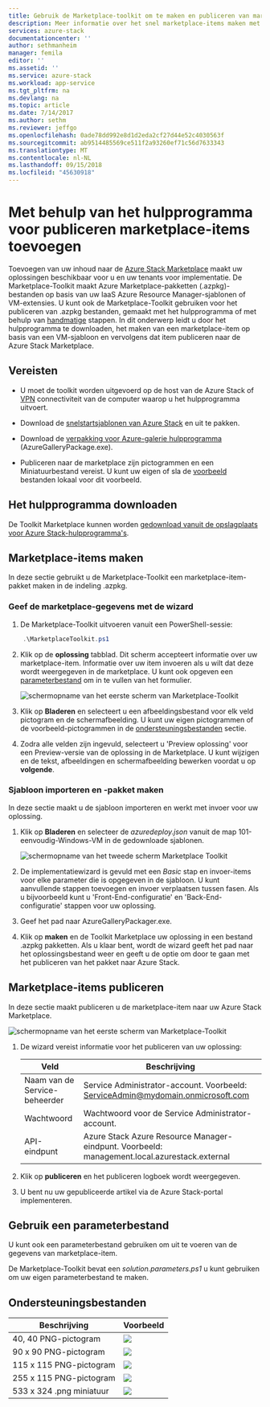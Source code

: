 ```yaml
---
title: Gebruik de Marketplace-toolkit om te maken en publiceren van marketplace-items | Microsoft Docs
description: Meer informatie over het snel marketplace-items maken met de publicatie Toolkit
services: azure-stack
documentationcenter: ''
author: sethmanheim
manager: femila
editor: ''
ms.assetid: ''
ms.service: azure-stack
ms.workload: app-service
ms.tgt_pltfrm: na
ms.devlang: na
ms.topic: article
ms.date: 7/14/2017
ms.author: sethm
ms.reviewer: jeffgo
ms.openlocfilehash: 0ade78dd992e8d1d2eda2cf27d44e52c4030563f
ms.sourcegitcommit: ab9514485569ce511f2a93260ef71c56d7633343
ms.translationtype: MT
ms.contentlocale: nl-NL
ms.lasthandoff: 09/15/2018
ms.locfileid: "45630918"
---
```

#  <a name="add-marketplace-items-using-publishing-tool"></a>Met behulp van het hulpprogramma voor publiceren marketplace-items toevoegen
Toevoegen van uw inhoud naar de [Azure Stack Marketplace](azure-stack-marketplace.md) maakt uw oplossingen beschikbaar voor u en uw tenants voor implementatie.  De Marketplace-Toolkit maakt Azure Marketplace-pakketten (.azpkg)-bestanden op basis van uw IaaS Azure Resource Manager-sjablonen of VM-extensies.  U kunt ook de Marketplace-Toolkit gebruiken voor het publiceren van .azpkg bestanden, gemaakt met het hulpprogramma of met behulp van [handmatige](azure-stack-create-and-publish-marketplace-item.md) stappen.  In dit onderwerp leidt u door het hulpprogramma te downloaden, het maken van een marketplace-item op basis van een VM-sjabloon en vervolgens dat item publiceren naar de Azure Stack Marketplace.     


## <a name="prerequisites"></a>Vereisten
 - U moet de toolkit worden uitgevoerd op de host van de Azure Stack of [VPN](azure-stack-connect-azure-stack.md#connect-to-azure-stack-with-vpn) connectiviteit van de computer waarop u het hulpprogramma uitvoert.

 - Download de [snelstartsjablonen van Azure Stack](https://github.com/Azure/AzureStack-QuickStart-Templates/archive/master.zip) en uit te pakken.

 - Download de [verpakking voor Azure-galerie hulpprogramma](http://aka.ms/azurestackmarketplaceitem) (AzureGalleryPackage.exe). 

 - Publiceren naar de marketplace zijn pictogrammen en een Miniatuurbestand vereist.  U kunt uw eigen of sla de [voorbeeld](azure-stack-marketplace-publisher.md#support-files) bestanden lokaal voor dit voorbeeld.

## <a name="download-the-tool"></a>Het hulpprogramma downloaden
De Toolkit Marketplace kunnen worden [gedownload vanuit de opslagplaats voor Azure Stack-hulpprogramma's](azure-stack-powershell-download.md).


##  <a name="create-marketplace-items"></a>Marketplace-items maken
In deze sectie gebruikt u de Marketplace-Toolkit een marketplace-item-pakket maken in de indeling .azpkg.  

### <a name="provide-marketplace-information-with-wizard"></a>Geef de marketplace-gegevens met de wizard
1. De Marketplace-Toolkit uitvoeren vanuit een PowerShell-sessie:
```PowerShell
    .\MarketplaceToolkit.ps1
```

2. Klik op de **oplossing** tabblad.  Dit scherm accepteert informatie over uw marketplace-item. Informatie over uw item invoeren als u wilt dat deze wordt weergegeven in de marketplace.  U kunt ook opgeven een [parameterbestand](azure-stack-marketplace-publisher.md#use-a-parameters-file) om in te vullen van het formulier.  
    
    ![schermopname van het eerste scherm van Marketplace-Toolkit](./media/azure-stack-marketplace-publisher/image7.png)
3. Klik op **Bladeren** en selecteert u een afbeeldingsbestand voor elk veld pictogram en de schermafbeelding.  U kunt uw eigen pictogrammen of de voorbeeld-pictogrammen in de [ondersteuningsbestanden](azure-stack-marketplace-publisher.md#support-files) sectie.
4. Zodra alle velden zijn ingevuld, selecteert u 'Preview oplossing' voor een Preview-versie van de oplossing in de Marketplace.  U kunt wijzigen en de tekst, afbeeldingen en schermafbeelding bewerken voordat u op **volgende**.  

### <a name="import-template-and-create-package"></a>Sjabloon importeren en -pakket maken
In deze sectie maakt u de sjabloon importeren en werkt met invoer voor uw oplossing.

1.  Klik op **Bladeren** en selecteer de *azuredeploy.json* vanuit de map 101-eenvoudig-Windows-VM in de gedownloade sjablonen.

    ![schermopname van het tweede scherm Marketplace Toolkit](./media/azure-stack-marketplace-publisher/image8.png)
2.  De implementatiewizard is gevuld met een *Basic* stap en invoer-items voor elke parameter die is opgegeven in de sjabloon.  U kunt aanvullende stappen toevoegen en invoer verplaatsen tussen fasen.  Als u bijvoorbeeld kunt u 'Front-End-configuratie' en 'Back-End-configuratie' stappen voor uw oplossing.
3.  Geef het pad naar AzureGalleryPackager.exe.  
4.  Klik op **maken** en de Toolkit Marketplace uw oplossing in een bestand .azpkg pakketten.  Als u klaar bent, wordt de wizard geeft het pad naar het oplossingsbestand weer en geeft u de optie om door te gaan met het publiceren van het pakket naar Azure Stack.


## <a name="publish-marketplace-items"></a>Marketplace-items publiceren
In deze sectie maakt publiceren u de marketplace-item naar uw Azure Stack Marketplace.

![schermopname van het eerste scherm van Marketplace-Toolkit](./media/azure-stack-marketplace-publisher/image9.png)

1.  De wizard vereist informatie voor het publiceren van uw oplossing:
    
    |Veld|Beschrijving|
    |-----|-----|
    | Naam van de Service-beheerder | Service Administrator-account.  Voorbeeld:  ServiceAdmin@mydomain.onmicrosoft.com |
    | Wachtwoord | Wachtwoord voor de Service Administrator-account. |
    | API-eindpunt | Azure Stack Azure Resource Manager-eindpunt.  Voorbeeld: management.local.azurestack.external |
2.  Klik op **publiceren** en het publiceren logboek wordt weergegeven.
3.  U bent nu uw gepubliceerde artikel via de Azure Stack-portal implementeren.


## <a name="use-a-parameters-file"></a>Gebruik een parameterbestand
U kunt ook een parameterbestand gebruiken om uit te voeren van de gegevens van marketplace-item.  

De Marketplace-Toolkit bevat een *solution.parameters.ps1* u kunt gebruiken om uw eigen parameterbestand te maken.


## <a name="support-files"></a>Ondersteuningsbestanden
| Beschrijving | Voorbeeld |
| ----- | ----- |
| 40, 40 PNG-pictogram | ![](./media/azure-stack-marketplace-publisher/image1.png) |
| 90 x 90 PNG-pictogram | ![](./media/azure-stack-marketplace-publisher/image2.png) |
| 115 x 115 PNG-pictogram | ![](./media/azure-stack-marketplace-publisher/image3.png) |
| 255 x 115 PNG-pictogram | ![](./media/azure-stack-marketplace-publisher/image4.png) |
| 533 x 324 .png miniatuur | ![](./media/azure-stack-marketplace-publisher/image5.png) |


